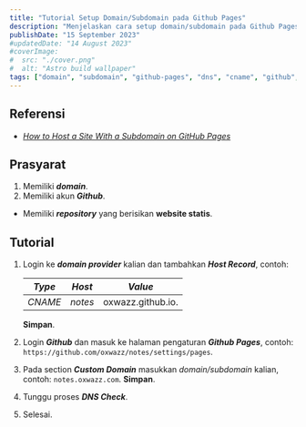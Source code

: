 ```yaml
---
title: "Tutorial Setup Domain/Subdomain pada Github Pages"
description: "Menjelaskan cara setup domain/subdomain pada Github Pages."
publishDate: "15 September 2023"
#updatedDate: "14 August 2023"
#coverImage:
#  src: "./cover.png"
#  alt: "Astro build wallpaper"
tags: ["domain", "subdomain", "github-pages", "dns", "cname", "github", "website-statis"]
---
```


## Referensi
* [_How to Host a Site With a Subdomain on GitHub Pages_](https://sean-coughlin.medium.com/how-to-host-a-site-with-a-subdomain-on-github-pages-33202341f711)

## Prasyarat
1. Memiliki **_domain_**.
2. Memiliki akun **_Github_**.
  * Memiliki **_repository_** yang berisikan **website statis**.

## Tutorial
1. Login ke **_domain provider_** kalian dan tambahkan **_Host Record_**, contoh:

   | _Type_    | _Host_    | _Value_           |
      |-----------|-----------|-------------------|
   | _CNAME_   | _notes_   | oxwazz.github.io. |
   **Simpan**.
2. Login **_Github_** dan masuk ke halaman pengaturan **_Github Pages_**, contoh: `https://github.com/oxwazz/notes/settings/pages`.
3. Pada section **_Custom Domain_** masukkan _domain/subdomain_ kalian, contoh:  `notes.oxwazz.com`. **Simpan**.
4. Tunggu proses **_DNS Check_**.
5. Selesai.
